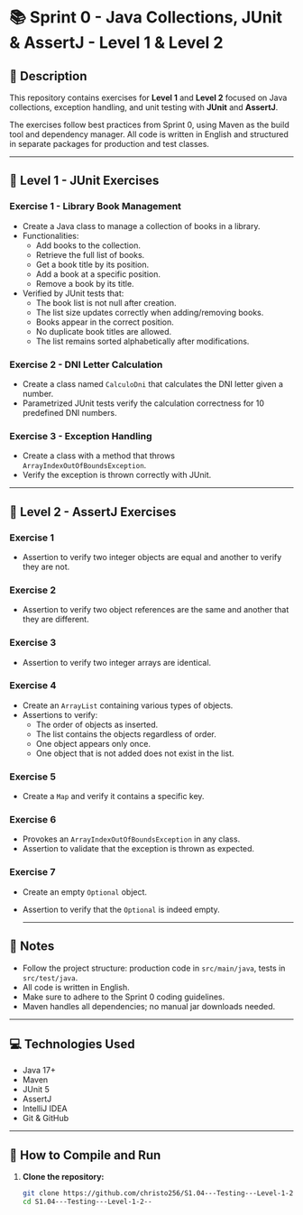 # 📚 Sprint 0 - Java Collections, JUnit & AssertJ - Level 1 & Level 2

## 📄 Description

This repository contains exercises for **Level 1** and **Level 2** focused on Java collections, exception handling, and unit testing with **JUnit** and **AssertJ**.

The exercises follow best practices from Sprint 0, using Maven as the build tool and dependency manager. All code is written in English and structured in separate packages for production and test classes.

---

## 🧩 Level 1 - JUnit Exercises

### Exercise 1 - Library Book Management

- Create a Java class to manage a collection of books in a library.
- Functionalities:
  - Add books to the collection.
  - Retrieve the full list of books.
  - Get a book title by its position.
  - Add a book at a specific position.
  - Remove a book by its title.
- Verified by JUnit tests that:
  - The book list is not null after creation.
  - The list size updates correctly when adding/removing books.
  - Books appear in the correct position.
  - No duplicate book titles are allowed.
  - The list remains sorted alphabetically after modifications.

### Exercise 2 - DNI Letter Calculation

- Create a class named `CalculoDni` that calculates the DNI letter given a number.
- Parametrized JUnit tests verify the calculation correctness for 10 predefined DNI numbers.

### Exercise 3 - Exception Handling

- Create a class with a method that throws `ArrayIndexOutOfBoundsException`.
- Verify the exception is thrown correctly with JUnit.

---

## 🧩 Level 2 - AssertJ Exercises

### Exercise 1

- Assertion to verify two integer objects are equal and another to verify they are not.

### Exercise 2

- Assertion to verify two object references are the same and another that they are different.

### Exercise 3

- Assertion to verify two integer arrays are identical.

### Exercise 4

- Create an `ArrayList` containing various types of objects.
- Assertions to verify:
  - The order of objects as inserted.
  - The list contains the objects regardless of order.
  - One object appears only once.
  - One object that is not added does not exist in the list.

### Exercise 5

- Create a `Map` and verify it contains a specific key.

### Exercise 6

- Provokes an `ArrayIndexOutOfBoundsException` in any class.
- Assertion to validate that the exception is thrown as expected.

### Exercise 7

- Create an empty `Optional` object.
- Assertion to verify that the `Optional` is indeed empty.

  ---

## 📝 Notes

- Follow the project structure: production code in `src/main/java`, tests in `src/test/java`.
- All code is written in English.
- Make sure to adhere to the Sprint 0 coding guidelines.
- Maven handles all dependencies; no manual jar downloads needed.

---

## 💻 Technologies Used

- Java 17+
- Maven
- JUnit 5
- AssertJ
- IntelliJ IDEA
- Git & GitHub

---

## 🚀 How to Compile and Run

1. **Clone the repository:**

   ```bash
   git clone https://github.com/christo256/S1.04---Testing---Level-1-2--
   cd S1.04---Testing---Level-1-2--
